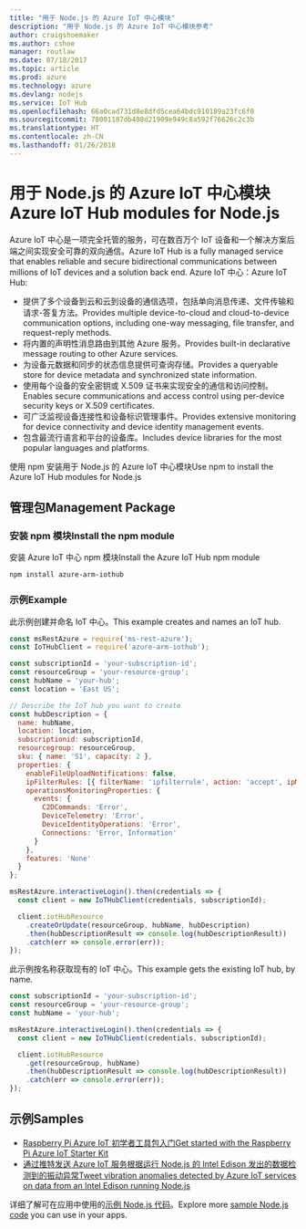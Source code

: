 ```yaml
---
title: "用于 Node.js 的 Azure IoT 中心模块"
description: "用于 Node.js 的 Azure IoT 中心模块参考"
author: craigshoemaker
ms.author: cshoe
manager: routlaw
ms.date: 07/18/2017
ms.topic: article
ms.prod: azure
ms.technology: azure
ms.devlang: nodejs
ms.service: IoT Hub
ms.openlocfilehash: 66a0cad731d8e8dfd5cea64bdc910189a23fc6f0
ms.sourcegitcommit: 78001187db408d21909e949c8a592f76626c2c3b
ms.translationtype: HT
ms.contentlocale: zh-CN
ms.lasthandoff: 01/26/2018
---
```

# <a name="azure-iot-hub-modules-for-nodejs"></a><span data-ttu-id="747f7-103">用于 Node.js 的 Azure IoT 中心模块</span><span class="sxs-lookup"><span data-stu-id="747f7-103">Azure IoT Hub modules for Node.js</span></span>

<span data-ttu-id="747f7-104">Azure IoT 中心是一项完全托管的服务，可在数百万个 IoT 设备和一个解决方案后端之间实现安全可靠的双向通信。</span><span class="sxs-lookup"><span data-stu-id="747f7-104">Azure IoT Hub is a fully managed service that enables reliable and secure bidirectional communications between millions of IoT devices and a solution back end.</span></span> <span data-ttu-id="747f7-105">Azure IoT 中心：</span><span class="sxs-lookup"><span data-stu-id="747f7-105">Azure IoT Hub:</span></span>
- <span data-ttu-id="747f7-106">提供了多个设备到云和云到设备的通信选项，包括单向消息传递、文件传输和请求-答复方法。</span><span class="sxs-lookup"><span data-stu-id="747f7-106">Provides multiple device-to-cloud and cloud-to-device communication options, including one-way messaging, file transfer, and request-reply methods.</span></span>
- <span data-ttu-id="747f7-107">将内置的声明性消息路由到其他 Azure 服务。</span><span class="sxs-lookup"><span data-stu-id="747f7-107">Provides built-in declarative message routing to other Azure services.</span></span>
- <span data-ttu-id="747f7-108">为设备元数据和同步的状态信息提供可查询存储。</span><span class="sxs-lookup"><span data-stu-id="747f7-108">Provides a queryable store for device metadata and synchronized state information.</span></span>
- <span data-ttu-id="747f7-109">使用每个设备的安全密钥或 X.509 证书来实现安全的通信和访问控制。</span><span class="sxs-lookup"><span data-stu-id="747f7-109">Enables secure communications and access control using per-device security keys or X.509 certificates.</span></span>
- <span data-ttu-id="747f7-110">可广泛监视设备连接性和设备标识管理事件。</span><span class="sxs-lookup"><span data-stu-id="747f7-110">Provides extensive monitoring for device connectivity and device identity management events.</span></span>
- <span data-ttu-id="747f7-111">包含最流行语言和平台的设备库。</span><span class="sxs-lookup"><span data-stu-id="747f7-111">Includes device libraries for the most popular languages and platforms.</span></span>

<span data-ttu-id="747f7-112">使用 npm 安装用于 Node.js 的 Azure IoT 中心模块</span><span class="sxs-lookup"><span data-stu-id="747f7-112">Use npm to install the Azure IoT Hub modules for Node.js</span></span>

## <a name="management-package"></a><span data-ttu-id="747f7-113">管理包</span><span class="sxs-lookup"><span data-stu-id="747f7-113">Management Package</span></span>

### <a name="install-the-npm-module"></a><span data-ttu-id="747f7-114">安装 npm 模块</span><span class="sxs-lookup"><span data-stu-id="747f7-114">Install the npm module</span></span>

<span data-ttu-id="747f7-115">安装 Azure IoT 中心 npm 模块</span><span class="sxs-lookup"><span data-stu-id="747f7-115">Install the Azure IoT Hub npm module</span></span>

```bash
npm install azure-arm-iothub
```

### <a name="example"></a><span data-ttu-id="747f7-116">示例</span><span class="sxs-lookup"><span data-stu-id="747f7-116">Example</span></span>

<span data-ttu-id="747f7-117">此示例创建并命名 IoT 中心。</span><span class="sxs-lookup"><span data-stu-id="747f7-117">This example creates and names an IoT hub.</span></span>

```javascript
const msRestAzure = require('ms-rest-azure');
const IoTHubClient = require('azure-arm-iothub');

const subscriptionId = 'your-subscription-id';
const resourceGroup = 'your-resource-group';
const hubName = 'your-hub';
const location = 'East US';

// Describe the IoT hub you want to create
const hubDescription = {
  name: hubName,
  location: location,
  subscriptionid: subscriptionId,
  resourcegroup: resourceGroup,
  sku: { name: 'S1', capacity: 2 },
  properties: {
    enableFileUploadNotifications: false,
    ipFilterRules: [{ filterName: 'ipfilterrule', action: 'accept', ipMask: '0.0.0.0/0' }],
    operationsMonitoringProperties: {
      events: {
        C2DCommands: 'Error',
        DeviceTelemetry: 'Error',
        DeviceIdentityOperations: 'Error',
        Connections: 'Error, Information'
      }
    },
    features: 'None'
  }
};

msRestAzure.interactiveLogin().then(credentials => {
  const client = new IoTHubClient(credentials, subscriptionId);

  client.iotHubResource
    .createOrUpdate(resourceGroup, hubName, hubDescription)
    .then(hubDescriptionResult => console.log(hubDescriptionResult))
    .catch(err => console.error(err));
});
```

<span data-ttu-id="747f7-118">此示例按名称获取现有的 IoT 中心。</span><span class="sxs-lookup"><span data-stu-id="747f7-118">This example gets the existing IoT hub, by name.</span></span>

```javascript
const subscriptionId = 'your-subscription-id';
const resourceGroup = 'your-resource-group';
const hubName = 'your-hub';

msRestAzure.interactiveLogin().then(credentials => {
  const client = new IoTHubClient(credentials, subscriptionId);

  client.iotHubResource
    .get(resourceGroup, hubName)
    .then(hubDescriptionResult => console.log(hubDescriptionResult))
    .catch(err => console.error(err));
});
```

## <a name="samples"></a><span data-ttu-id="747f7-119">示例</span><span class="sxs-lookup"><span data-stu-id="747f7-119">Samples</span></span>

- [<span data-ttu-id="747f7-120">Raspberry Pi Azure IoT 初学者工具包入门</span><span class="sxs-lookup"><span data-stu-id="747f7-120">Get started with the Raspberry Pi Azure IoT Starter Kit</span></span>](https://azure.microsoft.com/resources/samples/iot-remote-monitoring-node-raspberrypi-getstartedkit/)
- [<span data-ttu-id="747f7-121">通过推特发送 Azure IoT 服务根据运行 Node.js 的 Intel Edison 发出的数据检测到的振动异常</span><span class="sxs-lookup"><span data-stu-id="747f7-121">Tweet vibration anomalies detected by Azure IoT services on data from an Intel Edison running Node.js</span></span>](https://azure.microsoft.com/resources/samples/iot-hub-nodejs-intel-edison-vibration-anomaly-detection/)

<span data-ttu-id="747f7-122">详细了解可在应用中使用的[示例 Node.js 代码](https://azure.microsoft.com/resources/samples/?platform=nodejs)。</span><span class="sxs-lookup"><span data-stu-id="747f7-122">Explore more [sample Node.js code](https://azure.microsoft.com/resources/samples/?platform=nodejs) you can use in your apps.</span></span>
